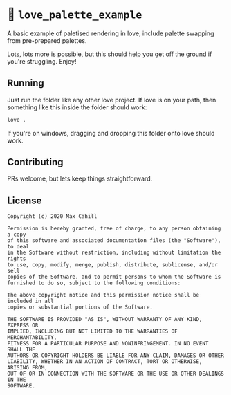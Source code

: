 # 🎨 `love_palette_example`

A basic example of paletised rendering in love, include palette swapping from pre-prepared palettes.

Lots, lots more is possible, but this should help you get off the ground if you're struggling. Enjoy!

## Running

Just run the folder like any other love project. If love is on your path, then something like this inside the folder should work:

```sh
love .
```

If you're on windows, dragging and dropping this folder onto love should work.

## Contributing

PRs welcome, but lets keep things straightforward.

## License

```
Copyright (c) 2020 Max Cahill

Permission is hereby granted, free of charge, to any person obtaining a copy
of this software and associated documentation files (the "Software"), to deal
in the Software without restriction, including without limitation the rights
to use, copy, modify, merge, publish, distribute, sublicense, and/or sell
copies of the Software, and to permit persons to whom the Software is
furnished to do so, subject to the following conditions:

The above copyright notice and this permission notice shall be included in all
copies or substantial portions of the Software.

THE SOFTWARE IS PROVIDED "AS IS", WITHOUT WARRANTY OF ANY KIND, EXPRESS OR
IMPLIED, INCLUDING BUT NOT LIMITED TO THE WARRANTIES OF MERCHANTABILITY,
FITNESS FOR A PARTICULAR PURPOSE AND NONINFRINGEMENT. IN NO EVENT SHALL THE
AUTHORS OR COPYRIGHT HOLDERS BE LIABLE FOR ANY CLAIM, DAMAGES OR OTHER
LIABILITY, WHETHER IN AN ACTION OF CONTRACT, TORT OR OTHERWISE, ARISING FROM,
OUT OF OR IN CONNECTION WITH THE SOFTWARE OR THE USE OR OTHER DEALINGS IN THE
SOFTWARE.
```
